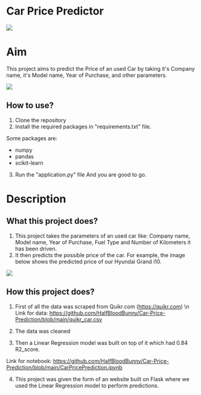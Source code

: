 # Car Price Predictor

<img src="https://github.com/HalfBloodBunny/Car-Price-Prediction/blob/main/demo.png">



# Aim

This project aims to predict the Price of an used Car by taking it's Company name, it's Model name, Year of Purchase, and other parameters.

<img src="https://github.com/HalfBloodBunny/Car-Price-Prediction/blob/main/predict.png">

## How to use?

1. Clone the repository
2. Install the required packages in "requirements.txt" file.

Some packages are:
 - numpy 
 - pandas 
 - scikit-learn

3. Run the "application.py" file
And you are good to go. 

# Description

## What this project does?

1. This project takes the parameters of an used car like: Company name, Model name, Year of Purchase, Fuel Type and Number of Kilometers it has been driven.
2. It then predicts the possible price of the car. For example, the image below shows the predicted price of our Hyundai Grand i10. 

<img src="https://github.com/HalfBloodBunny/Car-Price-Prediction/blob/main/predict.png">

## How this project does?

1. First of all the data was scraped from Quikr.com (https://quikr.com) \n
Link for data: https://github.com/HalfBloodBunny/Car-Price-Prediction/blob/main/quikr_car.csv

2. The data was cleaned

3. Then a Linear Regression model was built on top of it which had 0.84 R2_score.

Link for notebook: https://github.com/HalfBloodBunny/Car-Price-Prediction/blob/main/CarPricePrediction.ipynb

4. This project was given the form of an website built on Flask where we used the Linear Regression model to perform predictions.

